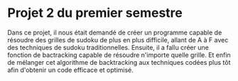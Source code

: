 # Projet 2 du premier semestre
Dans ce projet, il nous était demandé de créer un programme capable de résoudre des grilles de sudoku de plus en plus difficile, allant de A à F avec des techniques de sudoku traditionnelles. Ensuite, il a fallu créer une fonction de bactracking capable de résoudre n'importe quelle grille. Et enfin de mélanger cet algorithme de backtracking aux techniques codées plus tôt afin d'obtenir un code efficace et optimisé.
